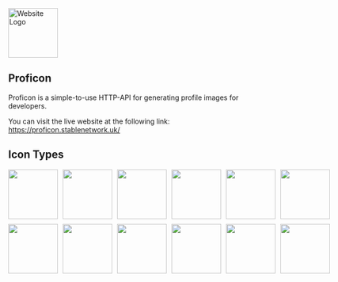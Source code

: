<img alt="Website Logo" src="https://proficon.stablenetwork.uk/img/logo.svg" width="100" />

## Proficon

Proficon is a simple-to-use HTTP-API for generating profile images for developers.

You can visit the live website at the following link:
https://proficon.stablenetwork.uk/

## Icon Types

<div style="display: flex; margin-bottom: 10px">
    <img src="https://proficon.stablenetwork.uk//api/initials/jk.svg" style="width: 100px; margin-right: 10px">
    <img src="https://proficon.stablenetwork.uk//api/initials/gb.svg" style="width: 100px; margin-right: 10px">
    <img src="https://proficon.stablenetwork.uk//api/initials/os.svg" style="width: 100px; margin-right: 10px">
    <img src="https://proficon.stablenetwork.uk//api/initials/jp.svg" style="width: 100px; margin-right: 10px">
    <img src="https://proficon.stablenetwork.uk//api/initials/sc.svg" style="width: 100px; margin-right: 10px">
    <img src="https://proficon.stablenetwork.uk//api/initials/jm.svg" style="width: 100px; margin-right: 10px">
</div>

<div style="display: flex">
    <img src="https://proficon.stablenetwork.uk//api/identicon/jk.svg" style="width: 100px; margin-right: 10px">
    <img src="https://proficon.stablenetwork.uk//api/identicon/gb.svg" style="width: 100px; margin-right: 10px">
    <img src="https://proficon.stablenetwork.uk//api/identicon/os.svg" style="width: 100px; margin-right: 10px">
    <img src="https://proficon.stablenetwork.uk//api/identicon/jp.svg" style="width: 100px; margin-right: 10px">
    <img src="https://proficon.stablenetwork.uk//api/identicon/sc.svg" style="width: 100px; margin-right: 10px">
    <img src="https://proficon.stablenetwork.uk//api/identicon/jm.svg" style="width: 100px; margin-right: 10px">
</div>
